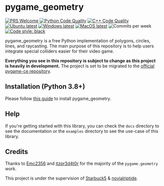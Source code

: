 # pygame_geometry
[![PRS Welcome](https://img.shields.io/badge/PRs-welcome-brightgreen.svg)](https://github.com/novialriptide/pygame_geometry/issues)
[![Python Code Quality](https://github.com/novialriptide/pygame_geometry/actions/workflows/black.yml/badge.svg)](https://github.com/novialriptide/pygame_geometry/actions/workflows/black.yml)
[![C++ Code Quality](https://github.com/novialriptide/pygame_geometry/actions/workflows/cppcheck.yml/badge.svg)](https://github.com/novialriptide/pygame_geometry/actions/workflows/cppcheck.yml)
[![Ubuntu latest](https://github.com/novialriptide/pygame_geometry/actions/workflows/ubuntu_test.yml/badge.svg)](https://github.com/novialriptide/pygame_geometry/actions/workflows/ubuntu_test.yml)
[![Windows latest](https://github.com/novialriptide/pygame_geometry/actions/workflows/windows_test.yml/badge.svg)](https://github.com/novialriptide/pygame_geometry/actions/workflows/windows_test.yml)
[![MacOS latest](https://github.com/novialriptide/pygame_geometry/actions/workflows/macos_test.yml/badge.svg)](https://github.com/novialriptide/pygame_geometry/actions/workflows/macos_test.yml)
![Commits per week](https://img.shields.io/github/commit-activity/w/novialriptide/pygame_geometry/main)
[![Code style: black](https://img.shields.io/badge/code%20style-black-000000.svg)](https://github.com/psf/black)

pygame_geometry is a free Python implementation of
polygons, circles, lines, and raycasting. The main
purpose of this repository is to help users integrate
special colliders easier for their video game.

**Everything you see in this repository is subject to change as
this project is heavily in development.** The project is set to be migrated to the
[official pygame-ce repository](https://github.com/pygame-community/pygame-ce).

## Installation (Python 3.8+)
Please follow [this guide](https://github.com/novialriptide/pygame_geometry/blob/main/CONTRIBUTING.md)
to install pygame_geometry.

## Help
If you're getting started with this library, you can check the `docs` directory to see
the documentation or the `examples` directory to see the use-case of this library.

## Credits
Thanks to [Emc2356](https://github.com/Emc2356) and
[itzpr3d4t0r](https://github.com/itzpr3d4t0r) for the
majority of the `pygame.geometry` work.

This project is under the supervision of
[Starbuck5](https://github.com/Starbuck5)
& [novialriptide](https://github.com/novialriptide).
